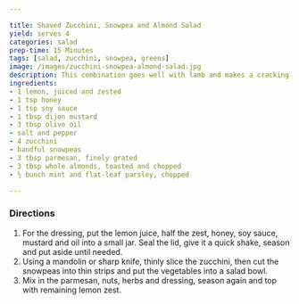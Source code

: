 ```yaml
---

title: Shaved Zucchini, Snowpea and Almond Salad
yield: serves 4
categories: salad
prep-time: 15 Minutes
tags: [salad, zucchini, snowpea, greens]
image: /images/zucchini-snowpea-almond-salad.jpg
description: This combination goes well with lamb and makes a cracking side to a good steak. For a complete, meat-free meal, it's brilliant with goat's cheese and crusty bread to mop it all up.
ingredients:
- 1 lemon, juiced and zested
- 1 tsp honey
- 1 tsp soy sauce
- 1 tbsp dijon mustard
- 3 tbsp olive oil
- salt and pepper
- 4 zucchini
- handful snowpeas
- 3 tbsp parmesan, finely grated
- 3 tbsp whole almonds, toasted and chopped
- ½ bunch mint and flat-leaf parsley, chopped

---
```


### Directions

1. For the dressing, put the lemon juice, half the zest, honey, soy sauce, mustard and oil into a small jar. Seal the lid, give it a quick shake, season and put aside until needed.
2. Using a mandolin or sharp knife, thinly slice the zucchini, then cut the snowpeas into thin strips and put the vegetables into a salad bowl.
3. Mix in the parmesan, nuts, herbs and dressing, season again and top with remaining lemon zest.
